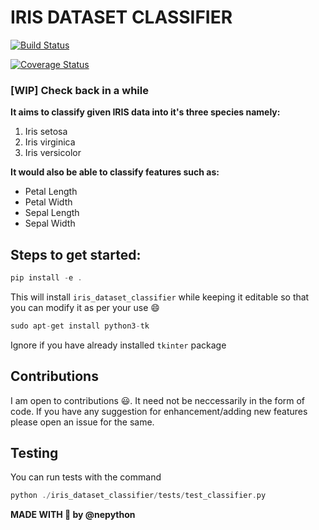 # IRIS DATASET CLASSIFIER

[![Build Status](https://travis-ci.org/nepython/iris-dataset-classifier.svg?branch=master)](https://travis-ci.org/github/nepython/iris-dataset-classifier)

[![Coverage Status](https://coveralls.io/repos/github/nepython/iris-dataset-classifier/badge.svg?branch=master)](https://coveralls.io/github/openwisp/openwisp-monitoring?branch=master)

### [WIP] Check back in a while

**It aims to classify given IRIS data into it's three species namely:**
1. Iris setosa
2. Iris virginica
3. Iris versicolor

**It would also be able to classify features such as:**
* Petal Length
* Petal Width
* Sepal Length
* Sepal Width

## Steps to get started:
```c
pip install -e .
```

This will install `iris_dataset_classifier` while keeping it editable so that you can modify it as per your use :smile:

```c
sudo apt-get install python3-tk
```

Ignore if you have already installed `tkinter` package

## Contributions
I am open to contributions :smiley:.
It need not be neccessarily in the form of code.
If you have any suggestion for enhancement/adding new features please open an issue for the same.

## Testing

You can run tests with the command

```c
python ./iris_dataset_classifier/tests/test_classifier.py
```

**MADE WITH :sparkling_heart: by @nepython**
